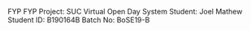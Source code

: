 FYP
FYP Project: SUC Virtual Open Day System Student: Joel Mathew Student ID: B190164B Batch No: BoSE19-B


